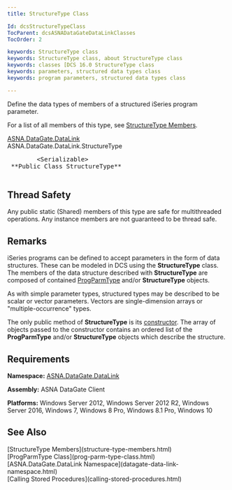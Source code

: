 ```yaml
---
title: StructureType Class

Id: dcsStructureTypeClass
TocParent: dcsASNADataGateDataLinkClasses
TocOrder: 2

keywords: StructureType class
keywords: StructureType class, about StructureType class
keywords: classes [DCS 16.0 StructureType class
keywords: parameters, structured data types class
keywords: program parameters, structured data types class

---
```


Define the data types of members of a structured iSeries program parameter. 

For a list of all members of this type, see [StructureType Members](structure-type-members.html).

[ASNA.DataGate.DataLink](datagate-client-namespace.html) <br /> ASNA.DataGate.DataLink.<span>StructureType</span>
<pre class="syntax" >
        <span>&lt;Serializable&gt;</span>
 **Public Class StructureType** 
      </pre>

## Thread Safety

Any public static (Shared) members of this type are safe for multithreaded operations. Any instance members are not guaranteed to be thread safe.
## Remarks

iSeries programs can be defined to accept parameters in the form of data structures. These can be modeled in DCS using the **StructureType** class. The members of the data structure described with **StructureType** are composed of contained [ProgParmType](prog-parm-type-class.html) and/or **StructureType** objects.

As with simple parameter types, structured types may be described to be scalar or vector parameters. Vectors are single-dimension arrays or "multiple-occurrence" types.

The only public method of **StructureType** is its [ constructor](structure-type-constructors-main.html). The array of objects passed to the constructor contains an ordered list of the **ProgParmType** and/or **StructureType** objects which describe the structure. 
## Requirements

**Namespace:** [ASNA.DataGate.DataLink](datagate-data-link-namespace.html) 

**Assembly:** ASNA DataGate Client

**Platforms:** Windows Server 2012, Windows Server 2012 R2, Windows Server 2016, Windows 7, Windows 8 Pro, Windows 8.1 Pro, Windows 10
## See Also

<dl />
      [StructureType Members](structure-type-members.html)
      <br />
      [ProgParmType Class](prog-parm-type-class.html)
      <br />
      [ASNA.DataGate.DataLink Namespace](datagate-data-link-namespace.html)
      <br />
      [Calling Stored Procedures](calling-stored-procedures.html)

